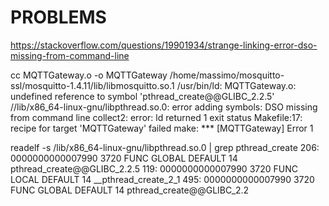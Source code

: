 # PROBLEMS

https://stackoverflow.com/questions/19901934/strange-linking-error-dso-missing-from-command-line

cc MQTTGateway.o -o MQTTGateway /home/massimo/mosquitto-ssl/mosquitto-1.4.11/lib/libmosquitto.so.1
/usr/bin/ld: MQTTGateway.o: undefined reference to symbol 'pthread_create@@GLIBC_2.2.5'
//lib/x86_64-linux-gnu/libpthread.so.0: error adding symbols: DSO missing from command line
collect2: error: ld returned 1 exit status
Makefile:17: recipe for target 'MQTTGateway' failed
make: *** [MQTTGateway] Error 1

readelf -s /lib/x86_64-linux-gnu/libpthread.so.0 | grep pthread_create
   206: 0000000000007990  3720 FUNC    GLOBAL DEFAULT   14 pthread_create@@GLIBC_2.2.5
   119: 0000000000007990  3720 FUNC    LOCAL  DEFAULT   14 __pthread_create_2_1
   495: 0000000000007990  3720 FUNC    GLOBAL DEFAULT   14 pthread_create@@GLIBC_2.2
   

